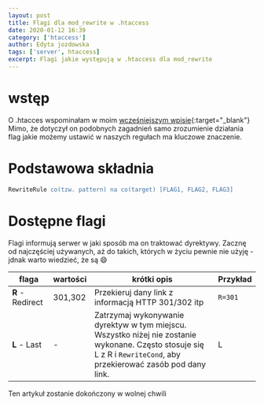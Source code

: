 ```yaml
---
layout: post
title: Flagi dla mod_rewrite w .htaccess
date: 2020-01-12 16:39
category: ['htaccess']
author: Edyta jozdowska
tags: ['server', htaccess]
excerpt: Flagi jakie występują w .htaccess dla mod_rewrite 
---
```


# wstęp
O .htacces wspominałam w moim [wcześniejszym wpisie](./htaccess){:target="_blank"}
Mimo, że dotyczył on podobnych zagadnień samo zrozumienie działania flag jakie możemy ustawić w naszych regułach ma kluczowe znaczenie.

# Podstawowa składnia 
```apache
RewriteRule co(tzw. pattern) na co(target) [FLAG1, FLAG2, FLAG3]
```

# Dostępne flagi 
Flagi informują serwer w jaki sposób ma on traktować dyrektywy. Zacznę od najczęściej używanych, aż do takich, których w życiu pewnie nie użyję - jdnak warto wiedzieć, że są :smile:

| flaga            | wartości | krótki opis                                                                                                      | Przykład |
|------------------|----------|------------------------------------------------------------------------------------------------------------------|----------|
| **R** - Redirect | 301,302  | Przekieruj dany link z informacją HTTP 301/302 itp                                                               | `R=301`  |
| **L** - Last     | -        | Zatrzymaj wykonywanie dyrektyw w tym miejscu.<br/>Wszystko niżej nie zostanie wykonane. Często stosuje się L z R i `RewriteCond`, aby przekierować zasób pod dany link.  | L        |

Ten artykuł zostanie dokończony w wolnej chwili